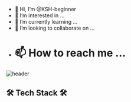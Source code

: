 - 👋 Hi, I’m @KSH-beginner
- 👀 I’m interested in ...
- 🌱 I’m currently learning ...
- 💞️ I’m looking to collaborate on ...
- # 📫 How to reach me ...

![header](https://capsule-render.vercel.app/api?type=rect&color=0:9796f0,100:fbc7d4&height=200&section=header&text=KSH-beginner&fontSize=300&textBg=true&animation=fadeIn&fontColor=white)

## 🛠 Tech Stack 🛠
<!---
KSH-beginner/KSH-beginner is a ✨ special ✨ repository because its `README.md` (this file) appears on your GitHub profile.
You can click the Preview link to take a look at your changes.
--->
